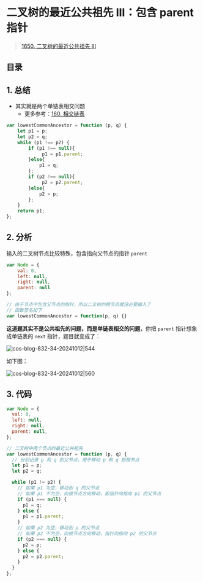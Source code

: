 
# 二叉树的最近公共祖先 III：包含 parent 指针


>  [1650. 二叉树的最近公共祖先 III](https://leetcode.cn/problems/lowest-common-ancestor-of-a-binary-tree-iii/)


## 目录
<!-- toc -->
 ## 1. 总结 

- 其实就是两个单链表相交问题
	- 更多参考：[160. 相交链表](/post/iE1egbNj.html)

```javascript
var lowestCommonAncestor = function (p, q) {
    let p1 = p;
    let p2 = q;
    while (p1 !== p2) {
        if (p1 !== null){
             p1 = p1.parent;
        }else{
            p1 = q;
        };
        if (p2 !== null){
             p2 = p2.parent;
        }else{
            p2 = p;
        };
    }
    return p1;
};
```

## 2. 分析

输入的二叉树节点比较特殊，包含指向父节点的指针 `parent`

```javascript
var Node = {
    val: 0,
    left: null,
    right: null,
    parent: null
};

// 由于节点中包含父节点的指针，所以二叉树的根节点就没必要输入了
// 函数签名如下
var lowestCommonAncestor = function(p, q) {}

```

**这道题其实不是公共祖先的问题，而是单链表相交的问题**，你把 `parent` 指针想象成单链表的 `next` 指针，题目就变成了：

![cos-blog-832-34-20241012|544](https://blog-1310531898.cos.ap-beijing.myqcloud.com/832-34-20241012/Pasted%20image%2020240907103749.png)

如下图：

![cos-blog-832-34-20241012|560](https://blog-1310531898.cos.ap-beijing.myqcloud.com/832-34-20241012/Pasted%20image%2020240907104537.png)

## 3. 代码

```javascript
var Node = {
  val: 0,
  left: null,
  right: null,
  parent: null,
};

// 二叉树中两个节点的最近公共祖先
var lowestCommonAncestor = function (p, q) {
  // 分别记录 p 和 q 的父节点，用于移动 p 和 q 到根节点
  let p1 = p;
  let p2 = q;

  while (p1 != p2) {
    // 如果 p1 为空，移动到 q 的父节点
    // 如果 p1 不为空，向根节点方向移动，即指针向指向 p1 的父节点
    if (p1 === null) {
      p1 = q;
    } else {
      p1 = p1.parent;
    }
    // 如果 p2 为空，移动到 p 的父节点
    // 如果 p2 不为空，向根节点方向移动，指针向指向 p2 的父节点
    if (p2 === null) {
      p2 = p;
    } else {
      p2 = p2.parent;
    }
  }
};
```

